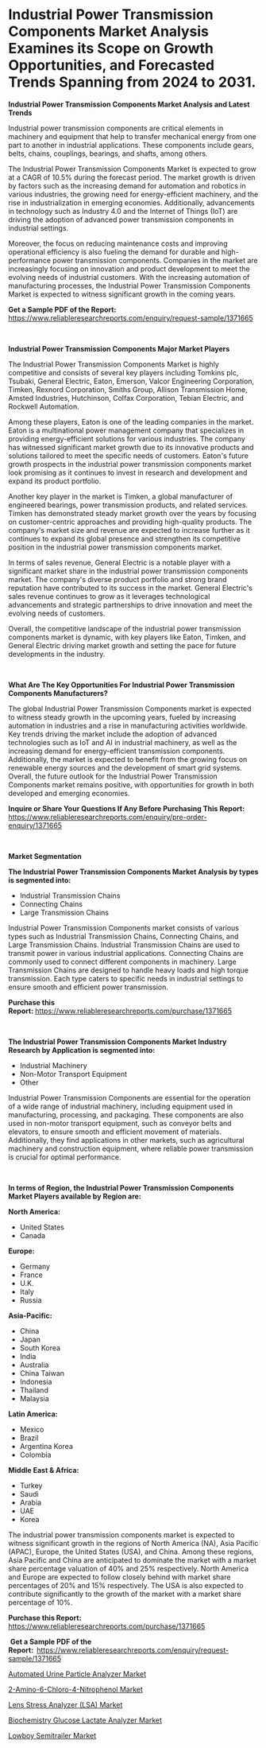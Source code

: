 <p><h1>Industrial Power Transmission Components Market Analysis Examines its Scope on Growth Opportunities, and Forecasted Trends Spanning from 2024 to 2031.</h1></p><p><strong>Industrial Power Transmission Components Market Analysis and Latest Trends</strong></p>
<p><p>Industrial power transmission components are critical elements in machinery and equipment that help to transfer mechanical energy from one part to another in industrial applications. These components include gears, belts, chains, couplings, bearings, and shafts, among others.</p><p>The Industrial Power Transmission Components Market is expected to grow at a CAGR of 10.5% during the forecast period. The market growth is driven by factors such as the increasing demand for automation and robotics in various industries, the growing need for energy-efficient machinery, and the rise in industrialization in emerging economies. Additionally, advancements in technology such as Industry 4.0 and the Internet of Things (IoT) are driving the adoption of advanced power transmission components in industrial settings.</p><p>Moreover, the focus on reducing maintenance costs and improving operational efficiency is also fueling the demand for durable and high-performance power transmission components. Companies in the market are increasingly focusing on innovation and product development to meet the evolving needs of industrial customers. With the increasing automation of manufacturing processes, the Industrial Power Transmission Components Market is expected to witness significant growth in the coming years.</p></p>
<p><strong>Get a Sample PDF of the Report:&nbsp;</strong> <a href="https://www.reliableresearchreports.com/enquiry/request-sample/1371665">https://www.reliableresearchreports.com/enquiry/request-sample/1371665</a></p>
<p>&nbsp;</p>
<p><strong>Industrial Power Transmission Components Major Market Players</strong></p>
<p><p>The Industrial Power Transmission Components Market is highly competitive and consists of several key players including Tomkins plc, Tsubaki, General Electric, Eaton, Emerson, Valcor Engineering Corporation, Timken, Rexnord Corporation, Smiths Group, Allison Transmission Home, Amsted Industries, Hutchinson, Colfax Corporation, Tebian Electric, and Rockwell Automation.</p><p>Among these players, Eaton is one of the leading companies in the market. Eaton is a multinational power management company that specializes in providing energy-efficient solutions for various industries. The company has witnessed significant market growth due to its innovative products and solutions tailored to meet the specific needs of customers. Eaton's future growth prospects in the industrial power transmission components market look promising as it continues to invest in research and development and expand its product portfolio.</p><p>Another key player in the market is Timken, a global manufacturer of engineered bearings, power transmission products, and related services. Timken has demonstrated steady market growth over the years by focusing on customer-centric approaches and providing high-quality products. The company's market size and revenue are expected to increase further as it continues to expand its global presence and strengthen its competitive position in the industrial power transmission components market.</p><p>In terms of sales revenue, General Electric is a notable player with a significant market share in the industrial power transmission components market. The company's diverse product portfolio and strong brand reputation have contributed to its success in the market. General Electric's sales revenue continues to grow as it leverages technological advancements and strategic partnerships to drive innovation and meet the evolving needs of customers.</p><p>Overall, the competitive landscape of the industrial power transmission components market is dynamic, with key players like Eaton, Timken, and General Electric driving market growth and setting the pace for future developments in the industry.</p></p>
<p>&nbsp;</p>
<p><strong>What Are The Key Opportunities For Industrial Power Transmission Components Manufacturers?</strong></p>
<p><p>The global Industrial Power Transmission Components market is expected to witness steady growth in the upcoming years, fueled by increasing automation in industries and a rise in manufacturing activities worldwide. Key trends driving the market include the adoption of advanced technologies such as IoT and AI in industrial machinery, as well as the increasing demand for energy-efficient transmission components. Additionally, the market is expected to benefit from the growing focus on renewable energy sources and the development of smart grid systems. Overall, the future outlook for the Industrial Power Transmission Components market remains positive, with opportunities for growth in both developed and emerging economies.</p></p>
<p><strong>Inquire or Share Your Questions If Any Before Purchasing This Report:</strong> <a href="https://www.reliableresearchreports.com/enquiry/pre-order-enquiry/1371665">https://www.reliableresearchreports.com/enquiry/pre-order-enquiry/1371665</a></p>
<p>&nbsp;</p>
<p><strong>Market Segmentation</strong></p>
<p><strong>The Industrial Power Transmission Components Market Analysis by types is segmented into:</strong></p>
<p><ul><li>Industrial Transmission Chains</li><li>Connecting Chains</li><li>Large Transmission Chains</li></ul></p>
<p><p>Industrial Power Transmission Components market consists of various types such as Industrial Transmission Chains, Connecting Chains, and Large Transmission Chains. Industrial Transmission Chains are used to transmit power in various industrial applications. Connecting Chains are commonly used to connect different components in machinery. Large Transmission Chains are designed to handle heavy loads and high torque transmission. Each type caters to specific needs in industrial settings to ensure smooth and efficient power transmission.</p></p>
<p><strong>Purchase this Report:&nbsp;</strong><a href="https://www.reliableresearchreports.com/purchase/1371665">https://www.reliableresearchreports.com/purchase/1371665</a></p>
<p>&nbsp;</p>
<p><strong>The Industrial Power Transmission Components Market Industry Research by Application is segmented into:</strong></p>
<p><ul><li>Industrial Machinery</li><li>Non-Motor Transport Equipment</li><li>Other</li></ul></p>
<p><p>Industrial Power Transmission Components are essential for the operation of a wide range of industrial machinery, including equipment used in manufacturing, processing, and packaging. These components are also used in non-motor transport equipment, such as conveyor belts and elevators, to ensure smooth and efficient movement of materials. Additionally, they find applications in other markets, such as agricultural machinery and construction equipment, where reliable power transmission is crucial for optimal performance.</p></p>
<p>&nbsp;</p>
<p><strong>In terms of Region, the Industrial Power Transmission Components Market Players available by Region are:</strong></p>
<p>
    <p> <strong> North America: </strong>
        <ul>
            <li>United States</li>
            <li>Canada</li>
        </ul>
        </p> 
    <p> <strong> Europe: </strong>
        <ul>
            <li>Germany</li>
            <li>France</li>
            <li>U.K.</li>
            <li>Italy</li>
            <li>Russia</li>
        </ul>
        </p> 
    <p> <strong> Asia-Pacific: </strong>
        <ul>
            <li>China</li>
            <li>Japan</li>
            <li>South Korea</li>
            <li>India</li>
            <li>Australia</li>
            <li>China Taiwan</li>
            <li>Indonesia</li>
            <li>Thailand</li>
            <li>Malaysia</li>
        </ul>
        </p> 
    <p> <strong> Latin America: </strong>
        <ul>
            <li>Mexico</li>
            <li>Brazil</li>
            <li>Argentina Korea</li>
            <li>Colombia</li>
        </ul>
        </p> 
    <p> <strong> Middle East & Africa: </strong>
        <ul>
            <li>Turkey</li>
            <li>Saudi</li>
            <li>Arabia</li>
            <li>UAE</li>
            <li>Korea</li>
        </ul>
    </p>
    </p>
<p><p>The industrial power transmission components market is expected to witness significant growth in the regions of North America (NA), Asia Pacific (APAC), Europe, the United States (USA), and China. Among these regions, Asia Pacific and China are anticipated to dominate the market with a market share percentage valuation of 40% and 25% respectively. North America and Europe are expected to follow closely behind with market share percentages of 20% and 15% respectively. The USA is also expected to contribute significantly to the growth of the market with a market share percentage of 10%.</p></p>
<p><strong>Purchase this Report: </strong><a href="https://www.reliableresearchreports.com/purchase/1371665">https://www.reliableresearchreports.com/purchase/1371665</a></p>
<p>&nbsp;<strong>Get a Sample PDF of the Report:&nbsp;&nbsp;</strong><a href="https://www.reliableresearchreports.com/enquiry/request-sample/1371665">https://www.reliableresearchreports.com/enquiry/request-sample/1371665</a></p>
<p><strong></strong></p>
<p><p><a href="https://github.com/rahu1503/Market-Research-Report-List-2/blob/main/automated-urine-particle-analyzer-market.md">Automated Urine Particle Analyzer Market</a></p><p><a href="https://issuu.com/reportprime-2/docs/2-amino-6-chloro-4-nitrophenol-market-size-2030.pp">2-Amino-6-Chloro-4-Nitrophenol Market</a></p><p><a href="https://github.com/lababdou/Market-Research-Report-List-1/blob/main/lens-stress-analyzer-lsa-market.md">Lens Stress Analyzer (LSA) Market</a></p><p><a href="https://github.com/Chiragrp22/Market-Research-Report-List-3/blob/main/biochemistry-glucose-lactate-analyzer-market.md">Biochemistry Glucose Lactate Analyzer Market</a></p><p><a href="https://issuu.com/reportprime-2/docs/lowboy-semitrailer-market-size-2030.pptx">Lowboy Semitrailer Market</a></p></p>